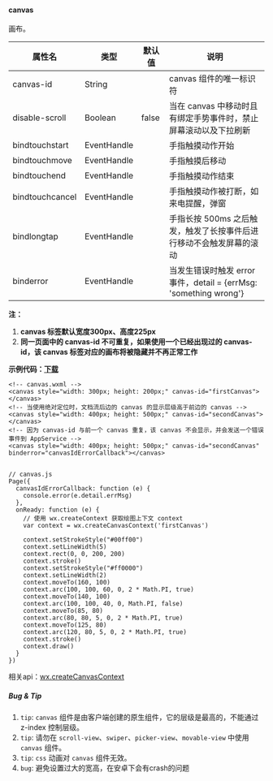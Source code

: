 <!-- https://mp.weixin.qq.com/debug/wxadoc/dev/component/canvas.html -->

#### canvas

画布。

  属性名            |  类型          |  默认值  |  说明                                                     
--------------------|----------------|----------|-----------------------------------------------------------
  canvas-id         |  String        |          |  canvas 组件的唯一标识符                                  
  disable-scroll    |  Boolean       |  false   |当在 canvas 中移动时且有绑定手势事件时，禁止屏幕滚动以及下拉刷新
  bindtouchstart    |  EventHandle   |          |  手指触摸动作开始                                         
  bindtouchmove     |  EventHandle   |          |  手指触摸后移动                                           
  bindtouchend      |  EventHandle   |          |  手指触摸动作结束                                         
  bindtouchcancel   |  EventHandle   |          |  手指触摸动作被打断，如来电提醒，弹窗                     
  bindlongtap       |  EventHandle   |          |手指长按 500ms 之后触发，触发了长按事件后进行移动不会触发屏幕的滚动
  binderror         |  EventHandle   |          |当发生错误时触发 error 事件，detail = {errMsg: 'something wrong'}

**注：**

1.  **canvas 标签默认宽度300px、高度225px**
2.  **同一页面中的 canvas-id 不可重复，如果使用一个已经出现过的 canvas-id，该 canvas 标签对应的画布将被隐藏并不再正常工作**

**示例代码：[下载](https://mp.weixin.qq.com/debug/wxadoc/dev/demo/api-canvas.zip)**

    <!-- canvas.wxml -->
    <canvas style="width: 300px; height: 200px;" canvas-id="firstCanvas"></canvas>
    <!-- 当使用绝对定位时，文档流后边的 canvas 的显示层级高于前边的 canvas -->
    <canvas style="width: 400px; height: 500px;" canvas-id="secondCanvas"></canvas>
    <!-- 因为 canvas-id 与前一个 canvas 重复，该 canvas 不会显示，并会发送一个错误事件到 AppService -->
    <canvas style="width: 400px; height: 500px;" canvas-id="secondCanvas" binderror="canvasIdErrorCallback"></canvas>
    

    // canvas.js
    Page({
      canvasIdErrorCallback: function (e) {
        console.error(e.detail.errMsg)
      },
      onReady: function (e) {
        // 使用 wx.createContext 获取绘图上下文 context
        var context = wx.createCanvasContext('firstCanvas')
    
        context.setStrokeStyle("#00ff00")
        context.setLineWidth(5)
        context.rect(0, 0, 200, 200)
        context.stroke()
        context.setStrokeStyle("#ff0000")
        context.setLineWidth(2)
        context.moveTo(160, 100)
        context.arc(100, 100, 60, 0, 2 * Math.PI, true)
        context.moveTo(140, 100)
        context.arc(100, 100, 40, 0, Math.PI, false)
        context.moveTo(85, 80)
        context.arc(80, 80, 5, 0, 2 * Math.PI, true)
        context.moveTo(125, 80)
        context.arc(120, 80, 5, 0, 2 * Math.PI, true)
        context.stroke()
        context.draw()
      }
    })
    

相关api：[wx.createCanvasContext](https://mp.weixin.qq.com/debug/wxadoc/dev/api/canvas/create-canvas-context.html)

##### Bug & Tip

1.  `tip`: `canvas` 组件是由客户端创建的原生组件，它的层级是最高的，不能通过 z-index 控制层级。
2.  `tip`: 请勿在 `scroll-view`、`swiper`、`picker-view`、`movable-view` 中使用 `canvas` 组件。
3.  `tip`: `css` 动画对 `canvas` 组件无效。
4.  `bug`: 避免设置过大的宽高，在安卓下会有crash的问题
